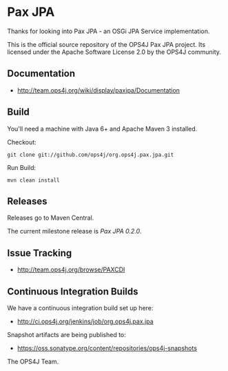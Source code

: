 ﻿Pax JPA
=======

Thanks for looking into Pax JPA - an OSGi JPA Service implementation. 

This is the official source repository of the OPS4J Pax JPA project.
Its licensed under the Apache Software License 2.0 by the OPS4J community.

## Documentation

* <http://team.ops4j.org/wiki/display/paxjpa/Documentation>

## Build

You'll need a machine with Java 6+ and Apache Maven 3 installed.

Checkout:

    git clone git://github.com/ops4j/org.ops4j.pax.jpa.git

Run Build:

    mvn clean install


## Releases

Releases go to Maven Central.

The current milestone release is *Pax JPA 0.2.0*.

## Issue Tracking

* <http://team.ops4j.org/browse/PAXCDI>

## Continuous Integration Builds

We have a continuous integration build set up here:

* <http://ci.ops4j.org/jenkins/job/org.ops4j.pax.jpa>

Snapshot artifacts are being published to:

* <https://oss.sonatype.org/content/repositories/ops4j-snapshots>


The OPS4J Team.

